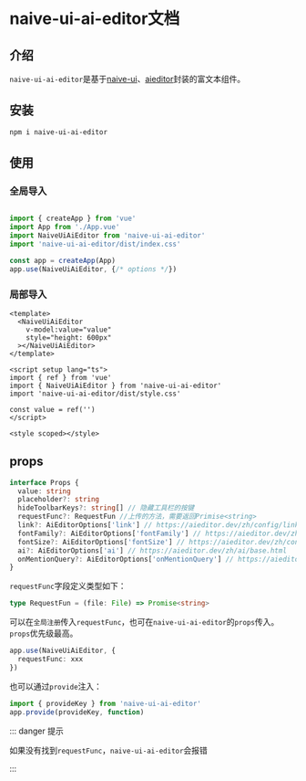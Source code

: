 # naive-ui-ai-editor文档

## 介绍
`naive-ui-ai-editor`是基于[naive-ui](https://ui.naiveadmin.com/zh-CN/os-theme)、[aieditor](https://aieditor.dev/)封装的富文本组件。

## 安装
```bash
npm i naive-ui-ai-editor
```

## 使用

### 全局导入

```ts

import { createApp } from 'vue'
import App from './App.vue'
import NaiveUiAiEditor from 'naive-ui-ai-editor'
import 'naive-ui-ai-editor/dist/index.css'

const app = createApp(App)
app.use(NaiveUiAiEditor, {/* options */})

```
### 局部导入

```vue
<template>
  <NaiveUiAiEditor
    v-model:value="value"
    style="height: 600px"
  ></NaiveUiAiEditor>
</template>

<script setup lang="ts">
import { ref } from 'vue'
import { NaiveUiAiEditor } from 'naive-ui-ai-editor'
import 'naive-ui-ai-editor/dist/style.css'

const value = ref('')
</script>

<style scoped></style>

```

## props

```ts
interface Props {
  value: string
  placeholder?: string
  hideToolbarKeys?: string[] // 隐藏工具栏的按键
  requestFunc?: RequestFun //上传的方法，需要返回Primise<string>
  link?: AiEditorOptions['link'] // https://aieditor.dev/zh/config/link.html
  fontFamily?: AiEditorOptions['fontFamily'] // https://aieditor.dev/zh/config/fontFamily.html
  fontSize?: AiEditorOptions['fontSize'] // https://aieditor.dev/zh/config/fontSize.html
  ai?: AiEditorOptions['ai'] // https://aieditor.dev/zh/ai/base.html
  onMentionQuery?: AiEditorOptions['onMentionQuery'] // https://aieditor.dev/zh/config/mention.html
}
```
`requestFunc`字段定义类型如下：

```ts
type RequestFun = (file: File) => Promise<string>
```

可以在`全局注册`传入`requestFunc`，也可在`naive-ui-ai-editor`的`props`传入。`props`优先级最高。

```ts
app.use(NaiveUiAiEditor, {
  requestFunc: xxx
})
```

也可以通过`provide`注入：

```ts
import { provideKey } from 'naive-ui-ai-editor'
app.provide(provideKey, function)
```

::: danger 提示

如果没有找到`requestFunc`，`naive-ui-ai-editor`会报错

:::
